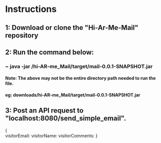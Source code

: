 # Instructions

## 1: Download or clone the "Hi-Ar-Me-Mail" repository

## 2: Run the command below:
### ~ java -jar /hi-AR-me_Mail/target/mail-0.0.1-SNAPSHOT.jar
  #### Note: The above may not be the entire directory path needed to run the file.
  ####  eg: downloads/hi-AR-me_Mail/target/mail-0.0.1-SNAPSHOT.jar

## 3: Post an API request to "localhost:8080/send_simple_email".
  {  
    visitorEmail:
    visitorName:
    visitorComments:
  }

